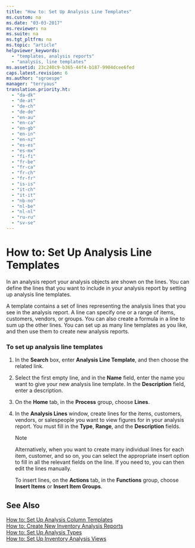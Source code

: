 ```yaml
---
title: "How to: Set Up Analysis Line Templates"
ms.custom: na
ms.date: "03-03-2017"
ms.reviewer: na
ms.suite: na
ms.tgt_pltfrm: na
ms.topic: "article"
helpviewer_keywords: 
  - "templates, analysis reports"
  - "analysis, line templates"
ms.assetid: 23c240c9-b365-44f4-b187-9904dcee6fed
caps.latest.revision: 6
ms.author: "sgroespe"
manager: "terryaus"
translation.priority.ht: 
  - "da-dk"
  - "de-at"
  - "de-ch"
  - "de-de"
  - "en-au"
  - "en-ca"
  - "en-gb"
  - "en-in"
  - "en-nz"
  - "es-es"
  - "es-mx"
  - "fi-fi"
  - "fr-be"
  - "fr-ca"
  - "fr-ch"
  - "fr-fr"
  - "is-is"
  - "it-ch"
  - "it-it"
  - "nb-no"
  - "nl-be"
  - "nl-nl"
  - "ru-ru"
  - "sv-se"
---
```

# How to: Set Up Analysis Line Templates
In an analysis report your analysis objects are shown on the lines. You can define the lines that you want to include in your analysis report by setting up analysis line templates.  
  
 A template contains a set of lines representing the analysis lines that you see in the analysis report. A line can specify one or a range of items, customers, vendors, or groups. You can also create a formula in a line to sum up the other lines. You can set up as many line templates as you like, and then use them to create new analysis reports.  
  
### To set up analysis line templates  
  
1.  In the **Search** box, enter **Analysis Line Template**, and then choose the related link.  
  
2.  Select the first empty line, and in the **Name** field, enter the name you want to give your new analysis line template. In the **Description** field, enter a description.  
  
3.  On the **Home** tab, in the **Process** group, choose **Lines**.  
  
4.  In the **Analysis Lines** window, create lines for the items, customers, vendors, or salespeople you want to view figures for in your analysis report. You must fill in the **Type**, **Range**, and the **Description** fields.  
  
    > [!NOTE]  
    >  Alternatively, when you want to create many individual lines for each item, customer, and so on, you can select the appropriate insert option to fill in all the relevant fields on the line. If you need to, you can then edit the lines manually.  
    >   
    >  To insert lines, on the **Actions** tab, in the **Functions** group, choose **Insert Items** or **Insert Item Groups**.  
  
## See Also  
 [How to: Set Up Analysis Column Templates](../BusinessIntelligence/how-to-set-up-analysis-column-templates.md)   
 [How to: Create New Inventory Analysis Reports](../BusinessIntelligence/how-to-create-new-inventory-analysis-reports.md)   
 [How to: Set Up Analysis Types](../BusinessIntelligence/how-to-set-up-analysis-types.md)   
 [How to: Set Up Inventory Analysis Views](../BusinessIntelligence/how-to-set-up-inventory-analysis-views.md)